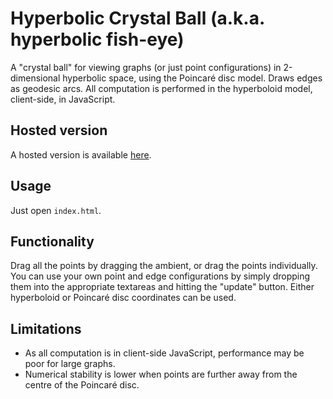 # Hyperbolic Crystal Ball (a.k.a. hyperbolic fish-eye)
A "crystal ball" for viewing graphs (or just point configurations) in  2-dimensional hyperbolic space, using the Poincaré disc model.  Draws edges as geodesic arcs.
All computation is performed in the hyperboloid model, client-side, in JavaScript.

## Hosted version

A hosted version is available [here](https://crystal-ball.lateral.io/).

## Usage
Just open `index.html`.

## Functionality
  Drag all the points by dragging the ambient, or drag the points individually.
You can use your own point and edge configurations by simply dropping them into the appropriate textareas and hitting the "update" button.  Either hyperboloid or Poincaré disc coordinates can be used.

## Limitations

+ As all computation is in client-side JavaScript, performance may be poor for large graphs.
+ Numerical stability is lower when points are further away from the centre of the Poincaré disc.
